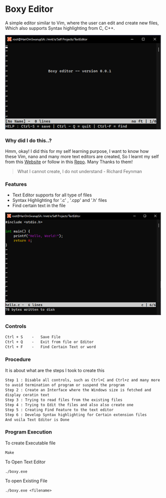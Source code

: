 # Boxy Editor
A simple editor similar to Vim, where the user can edit and create new files, Which also supports Syntax highlighting from C, C++. 

![Boxy Text Editor Preview](https://raw.githubusercontent.com/NyanCyanide/Boxy-TextEditor/main/Assets/Image1.png?token=GHSAT0AAAAAABWM7O6EXHGGK3JIYFJ4PH3MYW2I4XQ)

### Why did I do this..?
Hmm, okay! I did this for my self learning purpose, I want to know how these Vim, nano and many more text editors are created, So I learnt my self from this [Website](https://viewsourcecode.org/snaptoken/kilo/) or follow in this [Repo](https://github.com/snaptoken/kilo-tutorial). Many Thanks to them!

> What I cannot create, I do not understand - Richard Feynman
### Features
- Text Editor supports for all type of files
-  Syntax Highlighting for '.c' , '.cpp' and '.h' files
-  Find certain text in the file


![Syntax Highlighting for C file](https://raw.githubusercontent.com/NyanCyanide/Boxy-TextEditor/main/Assets/Image2.png?token=GHSAT0AAAAAABWM7O6FLMNY2BGNN3GAMIMUYW2JS2Q)

### Controls

    Ctrl + S	-	Save File
    Ctrl + Q	-	Exit from file or Editor
    Ctrl + F	-	Find Certain Text or word
### Procedure
It is about what are the steps I took to create this

    Step 1 : Disable all controls, such as Ctrl+C and Ctrl+z and many more to avoid termination of program or suspend the program
    Step 2 : Create an Interface where the Windows size is fetched and display ceratin text
    Step 3 : Trying to read files from the existing files
    Step 4 : Trying to Edit the files and also also create one
    Step 5 : Creating Find Feature to the text editor
    Step 6 : Develop Syntax highlighting for Certain extension files
    And voila Text Editor is Done
### Program Execution
To create Executable file

    Make
To Open Text Editor

    ./boxy.exe
To open Existing File

	./boxy.exe <filename>
